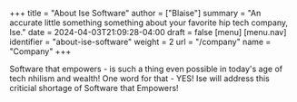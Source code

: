 +++
title = "About Ise Software"
author = ["Blaise"]
summary = "An accurate little something something about your favorite hip tech company, Ise."
date = 2024-04-03T21:09:28-04:00
draft = false
[menu]
  [menu.nav]
    identifier = "about-ise-software"
    weight = 2
    url = "/company"
    name = "Company"
+++

Software that empowers - is such a thing even possible in today's age of tech nhilism and wealth! One word for that - YES! Ise will address this criticial shortage of Software that Empowers!
